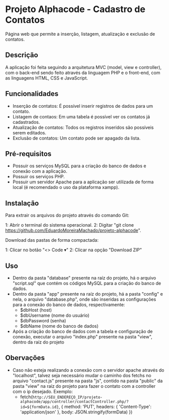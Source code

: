# Projeto Alphacode - Cadastro de Contatos

Página web que permite a inserção, listagem, atualização e exclusão de contatos.

## Descrição

A aplicação foi feita seguindo a arquitetura MVC (model, view e controller), com o back-end sendo feito através da linguagem PHP e o front-end, com as linguagens HTML, CSS e JavaScript.

## Funcionalidades

- Inserção de contatos: É possível inserir registros de dados para um contato.
- Listagem de contaos: Em uma tabela é possível ver os contatos já cadastrados.
- Atualização de contatos: Todos os registros inseridos são possíveis serem editados.
- Exclusão de contatos: Um contato pode ser apagado da lista.

## Pré-requisitos

- Possuir os serviços MySQL para a criação do banco de dados e conexão com a aplicação.
- Possuir os serviços PHP.
- Possuir um servidor Apache para a aplicação ser utilizada de forma local (é recomendado o uso da plataforma xampp).

## Instalação

Para extrair os arquivos do projeto através do comando Git:

1: Abrir o terminal do sistema operacional.
2: Digitar "git clone https://github.com/EduardoMoreiraMachado/projeto-alphacode".

Download das pastas de forma compactada:

1: Clicar no botão "<> Code ▾"
2: Clicar na opção "Download ZIP"

## Uso

- Dentro da pasta "database" presente na raíz do projeto, há o arquivo "script.sql" que contém os códigos MySQL para a criação do banco de dados.
- Dentro da pasta "app" presente na raíz do projeto, há a pasta "config" e nela, o arquivo "database.php", onde são inseridas as configurações para a conexão do banco de dados, respectivamente:
    - $dbHost (host) 
    - $dbUsername (nome do usuário)
    - $dbPassword (senha)
    - $dbName (nome do banco de dados)
- Após a criação do banco de dados com a tabela e configuração de conexão, executar o arquivo "index.php" presente na pasta "view", dentro da raíz do projeto

## Obervações

- Caso não esteja realizando a conexão com o servidor apache através do "localhost", talvez seja necessário mudar o caminho dos fetchs no arquivo "contact.js" presente na pasta "js", contido na pasta "public" da pasta "view" na raíz do projeto para fazer o contato com a controller com o ip desejado. Exemplo:
    - fetch(`http://SEU_ENDEREÇO_IP/projeto-alphacode/app/controller/contactController.php/?id=${formData.id}`, {
        method: 'PUT',
        headers: {
          'Content-Type': 'application/json'
        },
        body: JSON.stringify(formData)
      })

